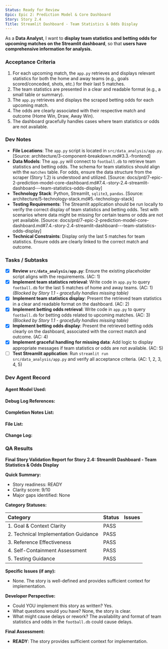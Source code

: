 ```yaml
---
Status: Ready for Review
Epic: Epic 2: Prediction Model & Core Dashboard
Story: Story 2.4
Title: Streamlit Dashboard - Team Statistics & Odds Display
---
```


As a **Data Analyst**,
I want to **display team statistics and betting odds for upcoming matches on the Streamlit dashboard**,
so that **users have comprehensive information for analysis.**

### Acceptance Criteria

1.  For each upcoming match, the `app.py` retrieves and displays relevant statistics for both the home and away teams (e.g., goals scored/conceded, shots, etc.) for their last 5 matches.
2.  The team statistics are presented in a clear and readable format (e.g., a small table or summary).
3.  The `app.py` retrieves and displays the scraped betting odds for each upcoming match.
4.  The odds are clearly associated with their respective match and outcome (Home Win, Draw, Away Win).
5.  The dashboard gracefully handles cases where team statistics or odds are not available.

### Dev Notes

*   **File Locations**: The `app.py` script is located in `src/data_analysis/app.py`. [Source: architecture/3-component-breakdown.md#3.3.-frontend]
*   **Data Models**: The `app.py` will connect to `football.db` to retrieve team statistics and betting odds. The schema for team statistics should align with the `matches` table. For odds, ensure the data structure from the scraper (Story 1.2) is understood and utilized. [Source: docs/prd/7-epic-2-prediction-model-core-dashboard.md#7.4.-story-2.4-streamlit-dashboard---team-statistics-odds-display]
*   **Technology Stack**: Python, Streamlit, `sqlite3`, `pandas`. [Source: architecture/5-technology-stack.md#5.-technology-stack]
*   **Testing Requirements**: The Streamlit application should be run locally to verify the correct display of team statistics and betting odds. Test with scenarios where data might be missing for certain teams or odds are not yet available. [Source: docs/prd/7-epic-2-prediction-model-core-dashboard.md#7.4.-story-2.4-streamlit-dashboard---team-statistics-odds-display]
*   **Technical Constraints**: Display only the last 5 matches for team statistics. Ensure odds are clearly linked to the correct match and outcome.

### Tasks / Subtasks

- [x] **Review `src/data_analysis/app.py`**: Ensure the existing placeholder script aligns with the requirements. (AC: 1)
- [x] **Implement team statistics retrieval**: Write code in `app.py` to query `football.db` for the last 5 matches of home and away teams. (AC: 1) *(Blocked by Story 1.1 - gracefully handles missing table)*
- [x] **Implement team statistics display**: Present the retrieved team statistics in a clear and readable format on the dashboard. (AC: 2)
- [x] **Implement betting odds retrieval**: Write code in `app.py` to query `football.db` for betting odds related to upcoming matches. (AC: 3) *(Blocked by Story 1.1 - gracefully handles missing table)*
- [x] **Implement betting odds display**: Present the retrieved betting odds clearly on the dashboard, associated with the correct match and outcome. (AC: 4)
- [x] **Implement graceful handling for missing data**: Add logic to display appropriate messages if team statistics or odds are not available. (AC: 5)
- [ ] **Test Streamlit application**: Run `streamlit run src/data_analysis/app.py` and verify all acceptance criteria. (AC: 1, 2, 3, 4, 5)

### Dev Agent Record

#### Agent Model Used:

#### Debug Log References:

#### Completion Notes List:

#### File List:

#### Change Log:

### QA Results

**Final Story Validation Report for Story 2.4: Streamlit Dashboard - Team Statistics & Odds Display**

**Quick Summary:**
- Story readiness: READY
- Clarity score: 9/10
- Major gaps identified: None

**Category Statuses:**

| Category                             | Status | Issues |
| :----------------------------------- | :----- | :----- |
| 1. Goal & Context Clarity            | PASS   |        |
| 2. Technical Implementation Guidance | PASS   |        |
| 3. Reference Effectiveness           | PASS   |        |
| 4. Self-Containment Assessment       | PASS   |        |
| 5. Testing Guidance                  | PASS   |        |

**Specific Issues (if any):**
- None. The story is well-defined and provides sufficient context for implementation.

**Developer Perspective:**
- Could YOU implement this story as written? Yes.
- What questions would you have? None, the story is clear.
- What might cause delays or rework? The availability and format of team statistics and odds in the `football.db` could cause delays.

**Final Assessment:**
- **READY**: The story provides sufficient context for implementation.
